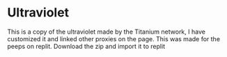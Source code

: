 # Ultraviolet
This is a copy of the ultraviolet made by the Titanium network, I have customized it and linked other proxies on the page. This was made for the peeps on replit.
Download the zip and import it to replit
